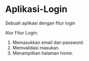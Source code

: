 # Aplikasi-Login
Sebuah aplikasi dengan fitur login

Alur Fitur Login:
  1. Memasukkan email dan password.
  2. Memvalidasi masukan.
  3. Menampilkan halaman home.
